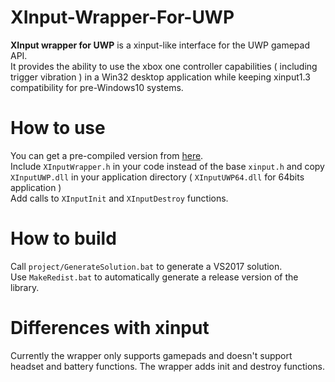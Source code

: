 # XInput-Wrapper-For-UWP

**XInput wrapper for UWP** is a xinput-like interface for the UWP gamepad API.\
It provides the ability to use the xbox one controller capabilities ( including trigger vibration ) in a Win32 desktop application while keeping xinput1.3 compatibility for pre-Windows10 systems.

# How to use

You can get a pre-compiled version from [here](https://github.com/bdumesnil/XInput-Wrapper-For-UWP-Gamepads/releases).\
Include ``XInputWrapper.h`` in your code instead of the base ``xinput.h`` and copy ``XInputUWP.dll`` in your application directory ( ``XInputUWP64.dll`` for 64bits application )\
Add calls to ``XInputInit`` and ``XInputDestroy`` functions.

# How to build

Call ``project/GenerateSolution.bat`` to generate a VS2017 solution.\
Use ``MakeRedist.bat`` to automatically generate a release version of the library.

# Differences with xinput

Currently the wrapper only supports gamepads and doesn't support headset and battery functions.
The wrapper adds init and destroy functions.